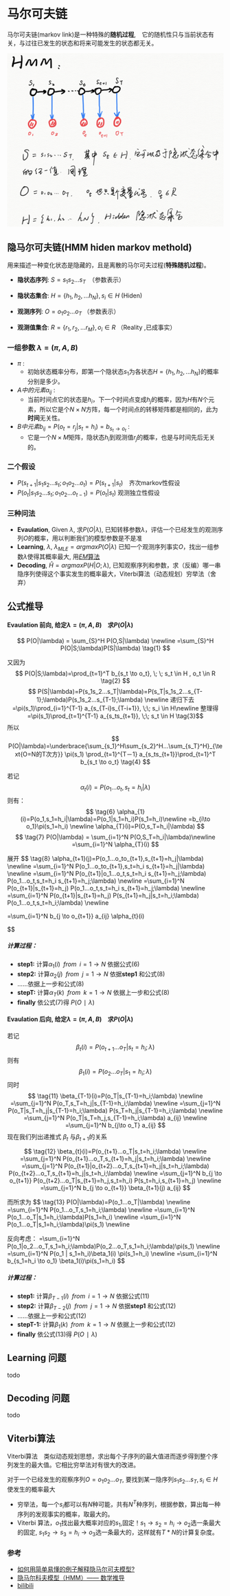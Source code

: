# 马尔可夫链
马尔可夫链(markov link)是一种特殊的**随机过程**,　它的随机性只与当前状态有关，与过往已发生的状态和将来可能发生的状态都无关。

![HMM](HMM.png ':size=400*247')

## 隐马尔可夫链(HMM hiden markov methold)
用来描述一种变化状态是隐藏的，且是离散的马尔可夫过程(**特殊随机过程**)。


- **隐状态序列**: $S=s_1s_2...s_T$　（参数表示）
- **隐状态集合**: $H=\{h_1,h_2,...h_N\},  s_i \in H$ (Hiden)

- **观测序列**: $O=o_1o_2...o_T$ （参数表示）
- **观测值集合**: $R=\{r_1,r_2,...r_M \}, o_i \in R$ （Reality ,已成事实）


### 一组参数 $\lambda = (\pi, A, B)$
- $\pi$ :
	- 初始状态概率分布，即第一个隐状态$s_1$为各状态$H=\{h_1,h_2,...h_N\}$的概率分别是多少。
- $A中的元素a_{ij}$ :
	- 当前时间点它的状态是$h_i$，下一个时间点变成$h_j$的概率，因为$H$有$N$个元素，所以它是个$N\times N$方阵，每一个时间点的转移矩阵都是相同的，此为**时间**无关性。
- $B中元素b_{ij}=P(o_t=r_j|s_t=h_i)=b_{s_t \to o_t}$ :
	- 它是一个$N\times M$矩阵，隐状态$h_i$到观测值$r_j$的概率，也是与时间先后无关的。



### 二个假设 
- $P(s_{t+1}|s_1s_2...s_t;o_1o_2...o_t)=P(s_{t+1}|s_t)$　齐次markov性假设
- $P(o_t|s_1s_2...s_t;o_1o_2...o_{t-1})=P(o_t|s_t)$ 
观测独立性假设

### 三种问法

- **Evaulation**, Given $\lambda$, 求$P(O|\lambda)$, 已知转移参数$\lambda$，评估一个已经发生的观测序列$O$的概率，用以判断我们的模型参数是不是准
- **Learning**,  $\lambda$, $\lambda_{MLE} = arg maxP(O|\lambda)$ 已知一个观测序列事实$O$，找出一组参数$\lambda$使得其概率最大, 用[$EM$算法](AI/ML/EM.md)
- **Decoding**,  $\hat{H}= arg maxP(H|O;\lambda)$, 已知观察序列和参数，求（反编）哪一串隐序列使得这个事实发生的概率最大，Viterbi算法（动态规划）穷举法（舍弃） 

## 公式推导
#### Evaulation **前向**, 给定$\lambda=(\pi,A,B)$　求$P(O|\lambda)$
$$
P(O|\lambda) = \sum_{S}^H P(O,S|\lambda) \newline
=\sum_{S}^H P(O|S;\lambda)P(S|\lambda)
\tag{1}
$$

又因为
$$
P(O|S;\lambda)=\prod_{t=1}^T b_{s_t \to o_t}, \; \; s_t \in H , o_t \in R \tag{2}
$$
$$
P(S|\lambda)=P(s_1s_2...s_T|\lambda)=P(s_T|s_1s_2...s_{T-1};\lambda)P(s_1s_2...s_{T-1};\lambda) \newline
递归下去
=\pi(s_1)\prod_{i=1}^{T-1} a_{s_{T-i}s_{T-i+1}}, \;\; s_i \in H\newline 
整理得
=\pi(s_1)\prod_{t=1}^{T-1} a_{s_ts_{t+1}}, \;\; s_t \in H
\tag{3}$$
所以
$$
P(O|\lambda)=\underbrace{\sum_{s_1}^H\sum_{s_2}^H...\sum_{s_T}^H}_{\text{O=N的T次方}} \pi(s_1) \prod_{t=1}^{T－1} a_{s_ts_{t+1}}\prod_{t=1}^T b_{s_t \to o_t}
\tag{4}
$$

若记
$$
\alpha_{t}(i)=P(o_1...o_t,s_t=h_i|\lambda) 
\tag{5}
$$
则有：
$$
\tag{6}
\alpha_{1}(i)=P(o_1,s_1=h_i|\lambda)=P(o_1|s_1=h_i)P(s_1=h_i)\newline 
=b_{i\to o_1}\pi(s_1=h_i) \newline
\alpha_{T}(i)=P(O,s_T=h_i|\lambda) 
$$
$$
\tag{7}
P(O|\lambda) = \sum_{i=1}^N P(O,S_T=h_i|\lambda)\newline
=\sum_{i=1}^N \alpha_{T}(i)
$$

展开
$$
\tag{8}
\alpha_{t+1}(j)=P(o_1...o_to_{t+1},s_{t+1}=h_j|\lambda) \newline
=\sum_{i=1}^N P(o_1...o_to_{t+1},s_t=h_i s_{t+1}=h_j|\lambda) \newline
=\sum_{i=1}^N P(o_{t+1}|o_1...o_t,s_t=h_i s_{t+1}=h_j;\lambda) P(o_1...o_t,s_t=h_i s_{t+1}=h_j;\lambda) \newline
=\sum_{i=1}^N P(o_{t+1}|s_{t+1}=h_j) P(o_1...o_t,s_t=h_i s_{t+1}=h_j;\lambda) \newline
=\sum_{i=1}^N P(o_{t+1}|s_{t+1}=h_j) P(s_{t+1}=h_j|s_t=h_i;\lambda) P(o_1...o_t,s_t=h_i;\lambda) \newline

=\sum_{i=1}^N b_{j \to o_{t+1}} a_{ij} \alpha_{t}(i)

$$

##### 计算过程：
	
- **step1:** 计算$\alpha_{1}(i) \; \;  from \;\; i=1 \to N$ 依据公式$(6)$
- **step2:** 计算$\alpha_{2}(j) \; \;  from \;\; j=1 \to N$ 依据**step1** 和公式$(8)$
- ......依据上一步和公式$(8)$
- **stepT:** 计算$\alpha_{T}(k) \; \;  from \;\; k=1 \to N$ 依据上一步和公式$(8)$
- **finally** 依公式$(7)$得 $P(O∣\lambda)$




#### Evaulation **后向**, 给定$\lambda=(\pi,A,B)$　求$P(O|\lambda)$

若记
$$
\tag{9}
\beta_{t}(i) = P(o_{t+1}...o_T|s_t=h_i;\lambda)
$$
则有
$$
\tag{10}
\beta_{1}(i) = P(o_2...o_T|s_1=h_i;\lambda)
$$
同时
$$
\tag{11}
\beta_{T-1}(i)=P(o_T|s_{T-1}=h_i;\lambda) \newline
=\sum_{j=1}^N P(o_T,s_T=h_j|s_{T-1}=h_i;\lambda) \newline
=\sum_{j=1}^N P(o_T|s_T=h_j|s_{T-1}=h_i;\lambda) P(s_T=h_j|s_{T-1}=h_i;\lambda) \newline
=\sum_{j=1}^N P(o_T|s_T=h_j,s_{T-1}=h_i;\lambda) a_{ij} \newline
=\sum_{j=1}^N b_{j\to o_T} a_{ij}
$$
现在我们列出递推式 $\beta_t$ 与$\beta_{t+1}$的关系

$$
\tag{12}
\beta_{t}(i)=P(o_{t+1}...o_T|s_t=h_i;\lambda) \newline
=\sum_{j=1}^N P(o_{t+1}...o_T,s_{t+1}=h_j|s_t=h_i;\lambda) \newline
=\sum_{j=1}^N P(o_{t+1}|o_{t+2}...o_T,s_{t+1}=h_j|s_t=h_i;\lambda) P(o_{t+2}...o_T,s_{t+1}=h_j|s_t=h_i;\lambda) \newline
=\sum_{j=1}^N b_{j \to o_{t+1}} P(o_{t+2}...o_T|s_{t+1}=h_j,s_t=h_i) P(s_t=h_i,s_{t+1}=h_j) \newline
=\sum_{j=1}^N b_{j \to o_{t+1}} \beta_{t+1}(j) a_{ij}
$$

而所求为
$$
\tag{13}
P(O|\lambda)=P(o_1...o_T|\lambda) \newline
=\sum_{i=1}^N P(o_1...o_T,s_1=h_i;\lambda) \newline
=\sum_{i=1}^N P(o_1...o_T|s_1=h_i;\lambda)P(s_1=h_i) \newline
=\sum_{i=1}^N P(o_1...o_T|s_1=h_i;\lambda)\pi(s_1) \newline

反向考虑：
=\sum_{i=1}^N P(o_1|o_2...o_T,s_1=h_i;\lambda)P(o_2...o_T,s_1=h_i;\lambda)\pi(s_1) \newline
=\sum_{i=1}^N P(o_1 | s_1=h_i)\beta_1(i) \pi(s_1=h_i) \newline
=\sum_{i=1}^N b_{s_1=h_i \to o_1} \beta_1(i)\pi(s_1=h_i)
$$

##### 计算过程：

- **step1:** 计算$\beta_{T-1}(i) \; \;  from \;\; i=1 \to N$ 依据公式$(11)$
- **step2:** 计算$\beta_{T-2}(j) \; \;  from \;\; j=1 \to N$ 依据**step1** 和公式$(12)$
- ......依据上一步和公式$(12)$
- **stepT-1:** 计算$\beta_{1}(k) \; \;  from \;\; k=1 \to N$ 依据上一步和公式$(12)$
- **finally** 依公式$(13)$得 $P(O∣\lambda)$

## Learning 问题

todo
## Decoding 问题
todo


## Viterbi算法

Viterbi算法　类似动态规划思想，求出每个子序列的最大值进而逐步得到整个序列发生的最大值。它相比穷举法对有很大的改进。

对于一个已经发生的观察序列$O=o_1o_2...o_T$, 要找到某一隐序列$s_1s_2...s_T, s_i \in H$ 使发生的概率最大
- 穷举法，每一个$s_i$都可以有$N$种可能，共有$N^T$种序列，根据参数，算出每一种序列的发观事实的概率，取最大的。
- Viterbi 算法，$o_1$找出最大概率对应的$s_1$,固定！$s_1 \to s_2=h_i \to o_2$选一条最大的固定, $s_1s_2\to s_3=h_i \to o_3$选一条最大的，这样就有$T*N$的计算复杂度。


### 参考
- [如何用简单易懂的例子解释隐马尔可夫模型?](https://www.zhihu.com/question/20962240/answer/33438846)
- [隐马尔科夫模型（HMM）—— 数学推导](https://blog.csdn.net/qq_27586341/article/details/94602772#%E4%BB%A3%E7%A0%81%E5%AE%9E%E7%8E%B0%EF%BC%9Ahmmlearn)
- [bilibili](https://www.bilibili.com/video/av32471608?p=8)
